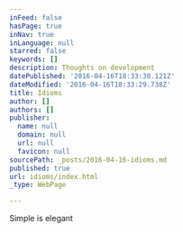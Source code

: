 ```yaml
---
inFeed: false
hasPage: true
inNav: true
inLanguage: null
starred: false
keywords: []
description: Thoughts on development
datePublished: '2016-04-16T18:33:30.121Z'
dateModified: '2016-04-16T18:33:29.738Z'
title: Idioms
author: []
authors: []
publisher:
  name: null
  domain: null
  url: null
  favicon: null
sourcePath: _posts/2016-04-16-idioms.md
published: true
url: idioms/index.html
_type: WebPage

---
```

Simple is elegant